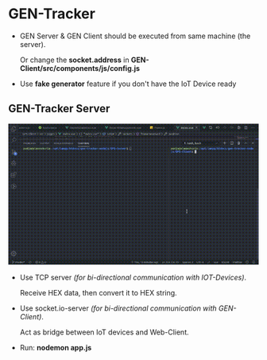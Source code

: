 # GEN-Tracker

- GEN Server & GEN Client should be executed from same machine (the server).

  Or change the **socket.address** in **GEN-Client/src/components/js/config.js**
- Use **fake generator** feature if you don't have the IoT Device ready

## GEN-Tracker Server

![gen-tracker-client](gen-tracker-2020-02-05_11.15.50.gif)

- Use TCP server *(for bi-directional communication with IOT-Devices)*.

  Receive HEX data, then convert it to HEX string.
- Use socket.io-server *(for bi-directional communication with GEN-Client)*.

  Act as bridge between IoT devices and Web-Client.
- Run: **nodemon app.js**
